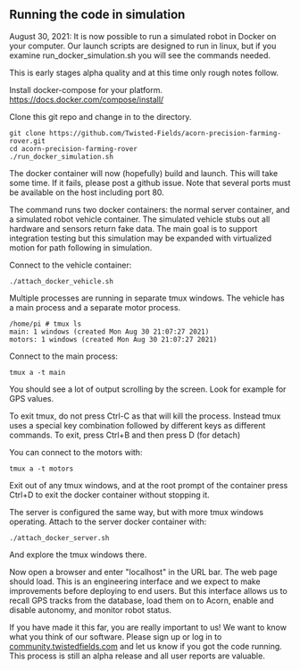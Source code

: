 ## Running the code in simulation
August 30, 2021: It is now possible to run a simulated robot in Docker on
your computer. Our launch scripts are designed to run in linux, but if
you examine run_docker_simulation.sh you will see the commands needed.

This is early stages alpha quality and at this time only rough notes follow.

Install docker-compose for your platform.
https://docs.docker.com/compose/install/

Clone this git repo and change in to the directory.
```
git clone https://github.com/Twisted-Fields/acorn-precision-farming-rover.git
cd acorn-precision-farming-rover
./run_docker_simulation.sh
```

The docker container will now (hopefully) build and launch. This will take
some time. If it fails, please post a github issue. Note that several ports
must be available on the host including port 80.

The command runs two docker containers: the normal server container, and a
simulated robot vehicle container. The simulated vehicle stubs out all
hardware and sensors return fake data. The main goal is to support integration
testing but this simulation may be expanded with virtualized motion for path
following in simulation.

Connect to the vehicle container:
```
./attach_docker_vehicle.sh
```
Multiple processes are running in separate tmux windows. The vehicle has a main
process and a separate motor process.
```
/home/pi # tmux ls
main: 1 windows (created Mon Aug 30 21:07:27 2021)
motors: 1 windows (created Mon Aug 30 21:07:27 2021)
```
Connect to the main process:
```
tmux a -t main
```
You should see a lot of output scrolling by the screen. Look for example for
GPS values.

To exit tmux, do not press Ctrl-C as that will kill the process. Instead tmux
uses a special key combination followed by different keys as different commands.
To exit, press Ctrl+B and then press D (for detach)

You can connect to the motors with:
```
tmux a -t motors
```

Exit out of any tmux windows, and at the root prompt of the container press
Ctrl+D to exit the docker container without stopping it.

The server is configured the same way, but with more tmux windows operating.
Attach to the server docker container with:
```
./attach_docker_server.sh
```

And explore the tmux windows there.

Now open a browser and enter "localhost" in the URL bar. The web page should
load. This is an engineering interface and we expect to make improvements before
deploying to end users. But this interface allows us to recall GPS tracks from
the database, load them on to Acorn, enable and disable autonomy, and monitor
robot status.

If you have made it this far, you are really important to us! We want to know
what you think of our software. Please sign up or log in to
[community.twistedfields.com](https://community.twistedfields.com/) and let us
know if you got the code running. This process is still an alpha release and
all user reports are valuable.
